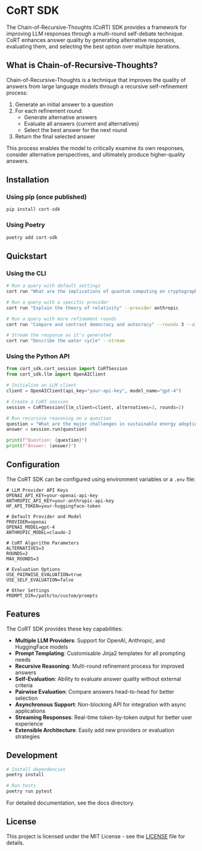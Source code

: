 # CoRT SDK

The Chain-of-Recursive-Thoughts (CoRT) SDK provides a framework for improving LLM responses through a multi-round self-debate technique. CoRT enhances answer quality by generating alternative responses, evaluating them, and selecting the best option over multiple iterations.

## What is Chain-of-Recursive-Thoughts?

Chain-of-Recursive-Thoughts is a technique that improves the quality of answers from large language models through a recursive self-refinement process:

1. Generate an initial answer to a question
2. For each refinement round:
   - Generate alternative answers
   - Evaluate all answers (current and alternatives)
   - Select the best answer for the next round
3. Return the final selected answer

This process enables the model to critically examine its own responses, consider alternative perspectives, and ultimately produce higher-quality answers.

## Installation

### Using pip (once published)

```bash
pip install cort-sdk
```

### Using Poetry

```bash
poetry add cort-sdk
```

## Quickstart

### Using the CLI

```bash
# Run a query with default settings
cort run "What are the implications of quantum computing on cryptography?"

# Run a query with a specific provider
cort run "Explain the theory of relativity" --provider anthropic

# Run a query with more refinement rounds
cort run "Compare and contrast democracy and autocracy" --rounds 3 --alternatives 5

# Stream the response as it's generated
cort run "Describe the water cycle" --stream
```

### Using the Python API

```python
from cort_sdk.cort_session import CoRTSession
from cort_sdk.llm import OpenAIClient

# Initialize an LLM client
client = OpenAIClient(api_key="your-api-key", model_name="gpt-4")

# Create a CoRT session
session = CoRTSession(llm_client=client, alternatives=3, rounds=2)

# Run recursive reasoning on a question
question = "What are the major challenges in sustainable energy adoption?"
answer = session.run(question)

print(f"Question: {question}")
print(f"Answer: {answer}")
```

## Configuration

The CoRT SDK can be configured using environment variables or a `.env` file:

```
# LLM Provider API Keys
OPENAI_API_KEY=your-openai-api-key
ANTHROPIC_API_KEY=your-anthropic-api-key
HF_API_TOKEN=your-huggingface-token

# Default Provider and Model
PROVIDER=openai
OPENAI_MODEL=gpt-4
ANTHROPIC_MODEL=claude-2

# CoRT Algorithm Parameters
ALTERNATIVES=3
ROUNDS=2
MAX_ROUNDS=3

# Evaluation Options
USE_PAIRWISE_EVALUATION=true
USE_SELF_EVALUATION=false

# Other Settings
PROMPT_DIR=/path/to/custom/prompts
```

## Features

The CoRT SDK provides these key capabilities:

- **Multiple LLM Providers**: Support for OpenAI, Anthropic, and HuggingFace models
- **Prompt Templating**: Customisable Jinja2 templates for all prompting needs
- **Recursive Reasoning**: Multi-round refinement process for improved answers
- **Self-Evaluation**: Ability to evaluate answer quality without external criteria
- **Pairwise Evaluation**: Compare answers head-to-head for better selection
- **Asynchronous Support**: Non-blocking API for integration with async applications
- **Streaming Responses**: Real-time token-by-token output for better user experience
- **Extensible Architecture**: Easily add new providers or evaluation strategies

## Development

```bash
# Install dependencies
poetry install

# Run tests
poetry run pytest
```

For detailed documentation, see the docs directory.

## License

This project is licensed under the MIT License - see the [LICENSE](LICENSE) file for details.
